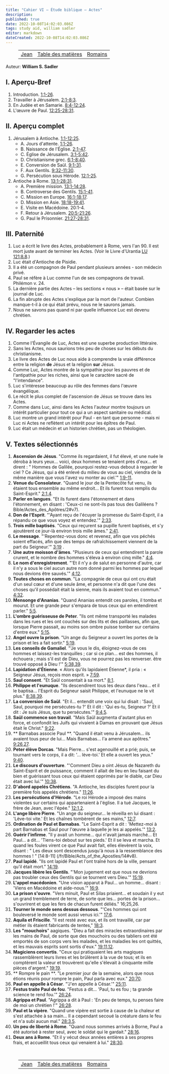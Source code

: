 ```yaml
---
title: "Cahier VI — Étude biblique — Actes"
description: 
published: true
date: 2022-10-08T14:02:03.086Z
tags: study aid, william sadler
editor: markdown
dateCreated: 2022-10-08T14:02:03.086Z
---
```


<figure class="table chapter-navigator">
	<table>
		<tbody>
		<tr>
			<td><a href="/fr/article/William_S_Sadler/Workbook_6_Bible_Study/Study_2_4_John">Jean</a></td>
			<td><a href="/fr/article/William_S_Sadler/Workbook_6_Bible_Study/Index">Table des matières</a></td>
			<td><a href="/fr/article/William_S_Sadler/Workbook_6_Bible_Study/Study_2_6_Romans">Romains</a></td>
		</tr>
		</tbody>
	</table>
</figure>

Auteur: **William S. Sadler**

## I. Aperçu-Bref

1. Introduction. [1:1-26](/fr/Bible/Acts_of_the_Apostles/1#v1).
2. Travailler à Jérusalem. [2:1-8:3](/fr/Bible/Acts_of_the_Apostles/2#v1).
3. En Judée et en Samarie. [8:4-12:24](/fr/Bible/Acts_of_the_Apostles/8#v4).
4. L'œuvre de Paul. [12:25-28:31](/fr/Bible/Acts_of_the_Apostles/12#v25).

## II. Aperçu complet

1. Jérusalem à Antioche. [1:1-12:25](/fr/Bible/Acts_of_the_Apostles/1#v1).
	- A. Jours d'attente. [1:1-26](/fr/Bible/Acts_of_the_Apostles/1#v1).
	- B. Naissance de l'Église. [2:1-47](/fr/Bible/Acts_of_the_Apostles/2#v1).
	- C. Église de Jérusalem. [3:1-5:42](/fr/Bible/Acts_of_the_Apostles/3#v1).
	- D. Christianisme grec. [6:1-8:40](/fr/Bible/Acts_of_the_Apostles/6#v1).
	- E. Conversion de Saül. [9:1-31](/fr/Bible/Acts_of_the_Apostles/9#v1).
	- F. Aux Gentils. [9:32-11:30](/fr/Bible/Acts_of_the_Apostles/9#v32).
	- G. Persécution sous Hérode. [12:1-25](/fr/Bible/Acts_of_the_Apostles/12#v1).
2. Antioche à Rome. [13:1-28:31](/fr/Bible/Acts_of_the_Apostles/13#v1).
	- A. Première mission. [13:1-14:28](/fr/Bible/Acts_of_the_Apostles/13#v1).
	- B. Controverse des Gentils. [15:1-41](/fr/Bible/Acts_of_the_Apostles/15#v1).
	- C. Mission en Europe. [16:1-18:17](/fr/Bible/Acts_of_the_Apostles/16#v1).
	- D. Mission en Asie. [18:18-19:41](/fr/Bible/Acts_of_the_Apostles/18#v18).
	- E. Visite en Macédoine. 20:1-4.
	- F. Retour à Jérusalem. [20:5-21:26](/fr/Bible/Acts_of_the_Apostles/20#v5).
	- G. Paul le Prisonnier. [21:27-28:31](/fr/Bible/Acts_of_the_Apostles/21#v27).

## III. Paternité

1. Luc a écrit le livre des Actes, probablement à Rome, vers l'an 90. Il est mort juste avant de terminer les Actes. (Voir le Livre d'Urantia [LU 121:8.8](/fr/The_Urantia_Book/121#p8_8).)
2. Luc était d'Antioche de Pisidie.
3. Il a été un compagnon de Paul pendant plusieurs années - son médecin privé.
4. Paul se réfère à Luc comme l'un de ses compagnons de travail. Philémon v. 24.
5. La dernière partie des Actes – les sections « nous » – était basée sur le journal de Luc.
6. La fin abrupte des Actes s'explique par la mort de l'auteur. Combien manque-t-il à ce qui était prévu, nous ne le saurons jamais.
7. Nous ne savons pas quand ni par quelle influence Luc est devenu chrétien.

## IV. Regarder les actes

1. Comme l'Évangile de Luc, Actes est une superbe production littéraire.
2. Sans les Actes, nous saurions très peu de choses sur les débuts du christianisme.
3. Le livre des Actes de Luc nous aide à comprendre la vraie différence entre la religion **de** Jésus et la religion **sur** Jésus.
4. Comme Luc, Actes montre de la sympathie pour les pauvres et de l'antipathie pour les riches, ainsi que le caractère sacré de "l'intendance".
5. Luc s'intéresse beaucoup au rôle des femmes dans l'œuvre évangélique.
6. Le récit le plus complet de l'ascension de Jésus se trouve dans les Actes.
7. Comme dans Luc, ainsi dans les Actes l'auteur montre toujours un intérêt particulier pour tout ce qui a un aspect sanitaire ou médical.
8. Luc montre un grand intérêt pour Paul - en tant que personne - mais ni Luc ni Actes ne reflètent un intérêt pour les épîtres de Paul.
9. Luc était un médecin et un historien chrétien, pas un théologien.

## V. Textes sélectionnés

1. **Ascension de Jésus**. "Comme ils regardaient, il fut élevé, et une nuée le déroba à leurs yeux... voici, deux hommes se tenaient près d'eux... et dirent : " Hommes de Galilée, pourquoi restez-vous debout à regarder le ciel ? Ce Jésus, qui a été enlevé du milieu de vous au ciel, viendra de la même manière que vous l'avez vu monter au ciel.'" [1:9-11](/fr/Bible/Acts_of_the_Apostles/1#v9).
2. **Venue du Consolateur**. "Quand le jour de la Pentecôte fut venu, ils étaient tous ensemble au même endroit... Et ils furent tous remplis du Saint-Esprit." [2:1,4](/fr/Bible/Acts_of_the_Apostles/2#v1).
3. **Parler en langues**. "Et ils furent dans l'étonnement et dans l'étonnement, en disant : 'Ceux-ci ne sont-ils pas tous des Galiléens ? Bible/Actes_des_Apôtres/2#v7).
4. **Don de l'Esprit**. "'Ayant reçu de l'écuyer la promesse du Saint-Esprit, il a répandu ce que vous voyez et entendez.'" [2:33](/fr/Bible/Acts_of_the_Apostles/2#v33).
5. **Trois mille baptisés**. "Ceux qui reçurent sa pupille furent baptisés, et s'y ajoutèrent ce jour-là environ trois mille âmes." [2:41](/fr/Bible/Acts_of_the_Apostles/2#v41).
6. **Le message**. "'Repentez-vous donc et revenez, afin que vos péchés soient effacés, afin que des temps de rafraîchissement viennent de la part du Seigneur.'" [3:19](/fr/Bible/Acts_of_the_Apostles/3#v19) .
7. **Une autre moisson d'âmes**. "Plusieurs de ceux qui entendirent la parole crurent, et le nombre des hommes s'éleva à environ cinq mille." [4:4](/fr/Bible/Acts_of_the_Apostles/4#v4).
8. **Le nom d'enregistrement**. "'Et il n'y a de salut en personne d'autre, car il n'y a sous le ciel aucun autre nom donné parmi les hommes par lequel nous devions être sauvés.'" [4:12](/fr/Bible/Acts_of_the_Apostles/4#v12).
9. **Toutes choses en commun**. "La compagnie de ceux qui ont cru était d'un seul cœur et d'une seule âme, et personne n'a dit que l'une des choses qu'il possédait était la sienne, mais ils avaient tout en commun." [4:32](/fr/Bible/Acts_of_the_Apostles/4#v32).
10. **Mensonge d'Ananias**. "Quand Ananias entendit ces paroles, il tomba et mourut. Et une grande peur s'empara de tous ceux qui en entendirent parler." [5:5](/fr/Bible/Acts_of_the_Apostles/5#v5).
11. **L'ombre guérisseuse de Peter**. "Ils ont même transporté les malades dans les rues et les ont couchés sur des lits et des paillasses, afin que, lorsque Pierre passait, au moins son ombre puisse tomber sur certains d'entre eux." [5:15](/fr/Bible/Acts_of_the_Apostles/5#v15).
12. **Angel ouvre la prison**. "Un ange du Seigneur a ouvert les portes de la prison et les a fait sortir." [5:19](/fr/Bible/Acts_of_the_Apostles/5#v19).
13. **Les conseils de Gamaliel**. "'Je vous le dis, éloignez-vous de ces hommes et laissez-les tranquilles ; car si ce plan... est des hommes, il échouera ; mais s'il est de Dieu, vous ne pourrez pas les renverser. être trouvé opposé à Dieu !'" [5:38,39](/fr/Bible/Acts_of_the_Apostles/5#v38).
14. **Lapidation d'Étienne**. « Alors qu'ils lapidaient Étienne\*, il pria : « Seigneur Jésus, reçois mon esprit. » [7:59](/fr/Bible/Acts_of_the_Apostles/7#v59).
15. **Saul consent**. "Et Saül consentait à sa mort." [8:1](/fr/Bible/Acts_of_the_Apostles/8#v1).
16. **Philippe et l'eunuque**. "Ils descendirent tous les deux dans l'eau... et il le baptisa... l'Esprit du Seigneur saisit Philippe, et l'eunuque ne le vit plus." [8:38,39](/fr/Bible/Acts_of_the_Apostles/8#v38).
17. **La conversion de Saül**. "Et il... entendit une voix qui lui disait : 'Saul, Saul, pourquoi me persécutes-tu ?' Et il dit : 'Qui es-tu, Seigneur ?' Et il dit : Je suis Jésus, que tu persécutes.'" [9:4,5](/fr/Bible/Acts_of_the_Apostles/9#v4).
18. **Saül commence son travail**. "Mais Saül augmenta d'autant plus en force, et confondit les Juifs qui vivaient à Damas en prouvant que Jésus était le Christ." [9:22](/fr/Bible/Acts_of_the_Apostles/9#v22).
19. ** Barnabas associe Paul **. "Quand il était venu à Jérusalem... ils avaient tous peur de lui... Mais Barnabas... l'a amené aux apôtres." [9:26,27](/fr/Bible/Acts_of_the_Apostles/9#v26).
20. **Peter élève Dorcas**. "Mais Pierre... s'est agenouillé et a prié; puis, se tournant vers le corps, il a dit: '... lève-toi.' Et elle a ouvert les yeux." [9:40](/fr/Bible/Acts_of_the_Apostles/9#v40).
21. **Le discours d'ouverture**. "'Comment Dieu a oint Jésus de Nazareth du Saint-Esprit et de puissance, comment il allait de lieu en lieu faisant du bien et guérissant tous ceux qui étaient opprimés par le diable, car Dieu était avec lui.'" [10:38](/fr/Bible/Acts_of_the_Apostles/10#v38).
22. **D'abord appelés Chrétiens**. "A Antioche, les disciples furent pour la première fois appelés chrétiens." [11:26](/fr/Bible/Acts_of_the_Apostles/11#v26).
23. **Les persécutions d'Hérode**. "Le roi Hérode a imposé des mains violentes sur certains qui appartenaient à l'église. Il a tué Jacques, le frère de Jean, avec l'épée." [12:1,2](/fr/Bible/Acts_of_the_Apostles/12#v1).
24. **L'ange libère Pierre**. "Un ange du seigneur... le réveilla en lui disant : 'Lève-toi vite.' Et les chaînes tombèrent de ses mains," [12:7](/fr/Bible/Acts_of_the_Apostles/12#v7).
25. **Ordination de Paul et Barnabas**. "Le Saint-Esprit a dit : 'Mettez-moi à part Barnabas et Saul pour l'œuvre à laquelle je les ai appelés.'" [13:2](/fr/Bible/Acts_of_the_Apostles/13#v2).
26. **Guérir l'infirme**. "Il y avait un homme... qui n'avait jamais marché... Et Paul... a dit... 'Tiens-toi debout sur tes pieds.' Et il se leva et marcha. Et quand les foules virent ce que Paul avait fait, elles élevèrent la voix, disant : " Les dieux sont descendus jusqu'à nous à la ressemblance des hommes ! " [14:8-11] (/fr/Bible/Acts_of_the_Apostles/14#v8).
27. **Paul lapidé**. "Ils ont lapidé Paul et l'ont traîné hors de la ville, pensant qu'il était mort." [14:19](/fr/Bible/Acts_of_the_Apostles/14#v19).
28. **Jacques libère les Gentils**. "'Mon jugement est que nous ne devrions pas troubler ceux des Gentils qui se tournent vers Dieu.'" [15:19](/fr/Bible/Acts_of_the_Apostles/15#v19).
29. **L'appel macédonien**. "Une vision apparut à Paul... un homme... disant : 'Viens en Macédoine et aide-nous.'" [16:9](/fr/Bible/Acts_of_the_Apostles/16#v9).
30. **La prison s'ouvre**. "Vers minuit, Paul et Silas priaient... et soudain il y eut un grand tremblement de terre, de sorte que les... portes de la prison... s'ouvrirent et que les fers de chacun furent déliés." 16;25,26.
31. **Tourner le monde sens dessus dessous**. "'Ces hommes qui ont bouleversé le monde sont aussi venus ici.'" [17:6](/fr/Bible/Acts_of_the_Apostles/17#v6).
32. **Aquila et Friscille**. "Il est resté avec eux, et ils ont travaillé, car par métier ils étaient fabricants de tentes," [18:3](/fr/Bible/Acts_of_the_Apostles/18#v3).
33. **Les "mouchoirs**" aagiques. "Dieu a fait des miracles extraordinaires par les mains de Paul, de sorte que des mouchoirs ou des tabliers ont été emportés de son corps vers les malades, et les maladies les ont quittés, et les mauvais esprits sont sortis d'eux." [19:11,12](/fr/Bible/Acts_of_the_Apostles/19#v11).
34. **Magiciens convertis**. "Ceux qui pratiquaient les arts magiques rassemblèrent leurs livres et les brûlèrent à la vue de tous; et ils en comptèrent la valeur et trouvèrent qu'elle s'élevait à cinquante mille pièces d'argent." [19:19](/fr/Bible/Acts_of_the_Apostles/19#v19).
35. ** Rompre le pain **. "Le premier jour de la semaine, alors que nous étions réunis pour rompre le pain, Paul parla avec eux." [20:70](/fr/Bible/Acts_of_the_Apostles/20#v70).
36. **Paul en appelle à César**. "'J'en appelle à César.'" [25:11](/fr/Bible/Acts_of_the_Apostles/25#v11).
37. **Festus traite Paul de fou**. "Festus a dit... 'Paul, tu es fou ; ta grande science te rend fou.'" [26:24](/fr/Bible/Acts_of_the_Apostles/26#v24).
38. **Agrippa et Paul**. "Agrippa a dit à Paul : 'En peu de temps, tu penses faire de moi un chrétien !'" [26:28](/fr/Bible/Acts_of_the_Apostles/26#v28).
39. **Paul et la vipère**. "Quand une vipère est sortie à cause de la chaleur et s'est attachée à sa main... Il a cependant secoué la créature dans le feu et n'a subi aucun mal." [28:3,5](/fr/Bible/Acts_of_the_Apostles/28#v3).
40. **Un peu de liberté à Rome**. "Quand nous sommes arrivés à Borne, Paul a été autorisé à rester seul, avec le soldat qui le gardait." [28:16](/fr/Bible/Acts_of_the_Apostles/28#v16).
41. **Deux ans à Rome**. "Et il y vécut deux années entières à ses propres frais, et accueillit tous ceux qui venaient à lui." [28:30](/fr/Bible/Acts_of_the_Apostles/28#v30).


<br>

<figure class="table chapter-navigator">
	<table>
		<tbody>
		<tr>
			<td><a href="/fr/article/William_S_Sadler/Workbook_6_Bible_Study/Study_2_4_John">Jean</a></td>
			<td><a href="/fr/article/William_S_Sadler/Workbook_6_Bible_Study/Index">Table des matières</a></td>
			<td><a href="/fr/article/William_S_Sadler/Workbook_6_Bible_Study/Study_2_6_Romans">Romains</a></td>
		</tr>
		</tbody>
	</table>
</figure>